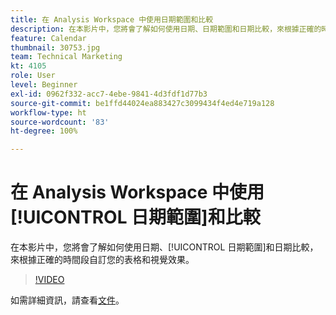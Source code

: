 ```yaml
---
title: 在 Analysis Workspace 中使用日期範圍和比較
description: 在本影片中，您將會了解如何使用日期、日期範圍和日期比較，來根據正確的時間段自訂您的表格和視覺效果。
feature: Calendar
thumbnail: 30753.jpg
team: Technical Marketing
kt: 4105
role: User
level: Beginner
exl-id: 0962f332-acc7-4ebe-9841-4d3fdf1d77b3
source-git-commit: be1ffd44024ea883427c3099434f4ed4e719a128
workflow-type: ht
source-wordcount: '83'
ht-degree: 100%

---
```


# 在 Analysis Workspace 中使用[!UICONTROL 日期範圍]和比較

在本影片中，您將會了解如何使用日期、[!UICONTROL 日期範圍]和日期比較，來根據正確的時間段自訂您的表格和視覺效果。

>[!VIDEO](https://video.tv.adobe.com/v/30753/?quality=12)

如需詳細資訊，請查看[文件](https://experienceleague.adobe.com/docs/analytics/analyze/analysis-workspace/components/calendar-date-ranges/calendar.html?lang=zh-Hant)。
